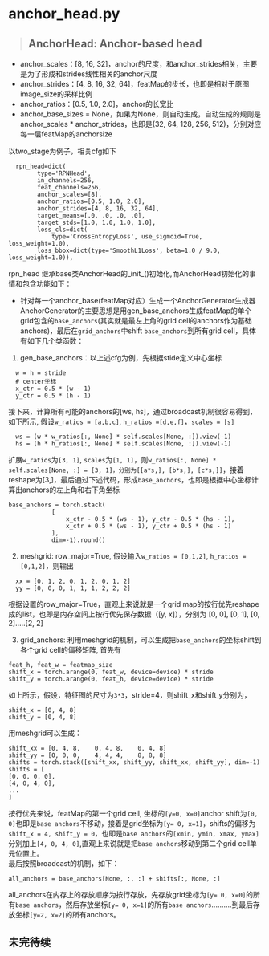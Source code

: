 # anchor_head.py

> ## AnchorHead: Anchor-based head

- anchor_scales：[8, 16, 32]，anchor的尺度，和anchor_strides相关，主要是为了形成和strides线性相关的anchor尺度
- anchor_strides：[4, 8, 16, 32, 64]，featMap的步长，也即是相对于原图image_size的采样比例
- anchor_ratios：[0.5, 1.0, 2.0]，anchor的长宽比
- anchor_base_sizes = None，如果为None，则自动生成，自动生成的规则是anchor_scales * anchor_strides，也即是(32, 64, 128, 256, 512)，分别对应每一层featMap的anchorsize

以two_stage为例子，相关cfg如下
```
  rpn_head=dict(
        type='RPNHead',
        in_channels=256,
        feat_channels=256,
        anchor_scales=[8],
        anchor_ratios=[0.5, 1.0, 2.0],
        anchor_strides=[4, 8, 16, 32, 64],
        target_means=[.0, .0, .0, .0],
        target_stds=[1.0, 1.0, 1.0, 1.0],
        loss_cls=dict(
            type='CrossEntropyLoss', use_sigmoid=True, loss_weight=1.0),
        loss_bbox=dict(type='SmoothL1Loss', beta=1.0 / 9.0, loss_weight=1.0)),
```
rpn_head 继承base类AnchorHead的_init_()初始化,而AnchorHead初始化的事情和包含功能如下：

- 针对每一个anchor_base(featMap对应）生成一个AnchorGenerator生成器  
AnchorGenerator的主要思想是用gen_base_anchors生成featMap的单个grid包含的`base_anchors`(其实就是最左上角的grid cell的anchors作为基础anchors)，最后在`grid_anchors`中shift `base_anchors`到所有grid cell，具体有如下几个类函数：  
1. gen_base_anchors：以上述cfg为例，先根据stide定义中心坐标
```
  w = h = stride
  # center坐标
  x_ctr = 0.5 * (w - 1)
  y_ctr = 0.5 * (h - 1)
```
接下来，计算所有可能的anchors的[ws, hs]，通过broadcast机制很容易得到，如下所示, 假设`w_ratios = [a,b,c]`, `h_ratios =[d,e,f]`，`scales = [s]`
```
  ws = (w * w_ratios[:, None] * self.scales[None, :]).view(-1)
  hs = (h * h_ratios[:, None] * self.scales[None, :]).view(-1)
```
扩展`w_ratios`为`[3, 1]`, `scales`为`[1, 1]`，则`w_ratios[:, None] * self.scales[None, :] = [3, 1]，分别为[[a*s,], [b*s,], [c*s,]]`，接着reshape为[3,]，最后通过下述代码，形成`base_anchors`，也即是根据中心坐标计算出anchors的左上角和右下角坐标
```
base_anchors = torch.stack(
            [
                x_ctr - 0.5 * (ws - 1), y_ctr - 0.5 * (hs - 1),
                x_ctr + 0.5 * (ws - 1), y_ctr + 0.5 * (hs - 1)
            ],
            dim=-1).round()
```
2. meshgrid: row_major=True, 假设输入`w_ratios = [0,1,2]`, `h_ratios =[0,1,2]`，则输出
```
  xx = [0, 1, 2, 0, 1, 2, 0, 1, 2]
  yy = [0, 0, 0, 1, 1, 1, 2, 2, 2]
```
根据设置的row_major=True，直观上来说就是一个grid map的按行优先reshape成的list，也即是内存空间上按行优先保存数据（[y, x]），分别为 [0, 0], [0, 1], [0, 2].....[2, 2]  

3. grid_anchors: 利用meshgrid的机制，可以生成把`base_anchors`的坐标shift到各个grid cell的偏移矩阵, 首先有
```
feat_h, feat_w = featmap_size
shift_x = torch.arange(0, feat_w, device=device) * stride
shift_y = torch.arange(0, feat_h, device=device) * stride
```
如上所示，假设，特征图的尺寸为`3*3`，stride=4，则shift_x和shift_y分别为，
```
shift_x = [0, 4, 8]
shift_y = [0, 4, 8]
```
用meshgrid可以生成：
```
shift_xx = [0, 4, 8,    0, 4, 8,    0, 4, 8]
shift_yy = [0, 0, 0,    4, 4, 4,    8, 8, 8]
shifts = torch.stack([shift_xx, shift_yy, shift_xx, shift_yy], dim=-1)
shifts = [
[0, 0, 0, 0],
[4, 0, 4, 0],
...
]
```
按行优先来说，featMap的第一个grid cell, 坐标的`[y=0, x=0]`anchor shift为`[0, 0]`也即是`base anchors`不移动，接着是grid坐标为`[y= 0, x=1]`，shifts的偏移为`shift_x = 4, shift_y = 0`，也即是`base anchors`的`[xmin, ymin, xmax, ymax]`分别加上`[4, 0, 4, 0]`,直观上来说就是把`base anchors`移动到第二个grid cell单元位置上。  
最后按照broadcast的机制，如下：
```
all_anchors = base_anchors[None, :, :] + shifts[:, None, :]
```
all_anchors在内存上的存放顺序为按行存放，先存放grid坐标为`[y= 0, x=0]`的所有`base anchors`，然后存放坐标`[y= 0, x=1]`的所有`base anchors`..........到最后存放坐标`[y=2, x=2]`的所有anchors。

## 未完待续







